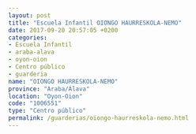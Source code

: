 ```yaml
---
layout: post
title: "Escuela Infantil OIONGO HAURRESKOLA-NEMO"
date: 2017-09-20 20:57:05 +0200
categories:
- Escuela Infantil
- araba-alava
- oyon-oion
- Centro público
- guarderia
name: "OIONGO HAURRESKOLA-NEMO"
province: "Araba/Álava"
location: "Oyon-Oion"
code: "1006551"
type: "Centro público"
permalink: /guarderias/oiongo-haurreskola-nemo.html
---
```

